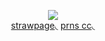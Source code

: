<p align="center">
<img src="https://i.postimg.cc/5Nf1zfYB/Untitled3433-20250509174431.png">   
<br><a href="https://thenightlight.straw.page">strawpage</a>◟ <a href=https://prns.cc/nvnlc>prns cc</a>◟ <br
</p>
<!---
urenternalprison/urenternalprison is a ✨ special ✨ repository because its `README.md` (this file) appears on your GitHub profile.
You can click the Preview link to take a look at your changes.
--->
